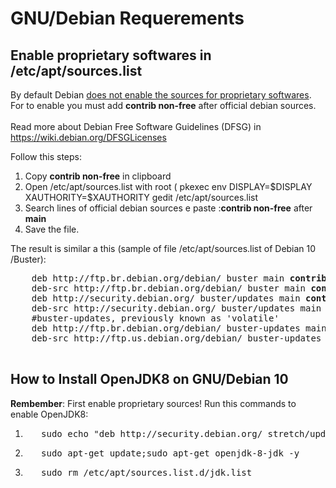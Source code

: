 # GNU/Debian Requerements 


Enable  proprietary softwares in /etc/apt/sources.list
---
<p>
	By default Debian <a href="https://wiki.debian.org/SourcesList">does not enable the sources for proprietary softwares</a>.
	<br>For to  enable you must add <strong>contrib non-free</strong> after official debian sources.</br>
	<br>Read more about Debian Free Software Guidelines (DFSG) in <a href="https://wiki.debian.org/DFSGLicenses">https://wiki.debian.org/DFSGLicenses</a></br>
</p>

<p>
	Follow this steps:
	<ol>
		<li>Copy <strong>contrib non-free</strong> in clipboard</li>
		<li>Open /etc/apt/sources.list with root ( pkexec env DISPLAY=$DISPLAY XAUTHORITY=$XAUTHORITY gedit /etc/apt/sources.list</li>
		<li>Search lines of official debian sources e paste :<strong>contrib non-free</strong> after <strong>main</strong></li>
		<li>Save the file.</li>
	</ol>
</p>

<p>
	The result is similar a this (sample of file /etc/apt/sources.list of Debian 10 /Buster):
	<pre>
	deb http://ftp.br.debian.org/debian/ buster main <strong>contrib non-free</strong>
	deb-src http://ftp.br.debian.org/debian/ buster main <strong>contrib non-free</strong> 
	deb http://security.debian.org/ buster/updates main <strong>contrib non-free</strong> 
	deb-src http://security.debian.org/ buster/updates main <strong>contrib non-free</strong> 
	#buster-updates, previously known as 'volatile'
	deb http://ftp.br.debian.org/debian/ buster-updates main <strong>contrib non-free</strong> 
	deb-src http://ftp.us.debian.org/debian/ buster-updates main <strong>contrib non-free</strong> 
	</pre>
</p>


How to Install OpenJDK8 on GNU/Debian 10
---
<p>
	<strong>Rembember</strong>: First enable proprietary sources!
	Run this commands to enable OpenJDK8:
	<ol>
		<li><pre>	sudo echo "deb http://security.debian.org/ stretch/updates main contrib non-free" | sudo tee /etc/apt/sources.list.d/jdk.list</li></pre>
		<li><pre>	sudo apt-get update;sudo apt-get openjdk-8-jdk -y</pre></li>
		<li><pre>	sudo rm /etc/apt/sources.list.d/jdk.list</pre></li>
	</ol>
</p>